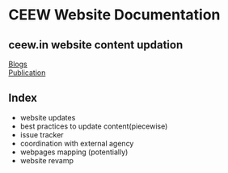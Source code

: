 # CEEW Website Documentation
## ceew.in website content updation
[Blogs](https://github.com/ceew-website/ceew-website/blob/main/content-types/blog.md) \
[Publication](https://github.com/ceew-website/ceew-website/blob/main/content-types/publications.md)


## Index
- website updates
- best practices to update content(piecewise)
- issue tracker
- coordination with external agency
- webpages mapping (potentially)
- website revamp
